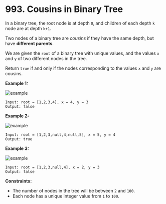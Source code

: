 # 993. Cousins in Binary Tree

In a binary tree, the root node is at depth `0`, and children of each depth `k` node are at depth `k+1`.

Two nodes of a binary tree are *cousins* if they have the same depth, but have **different parents**.

We are given the `root` of a binary tree with unique values, and the values `x` and `y` of two different nodes in the tree.

Return `true` if and only if the nodes corresponding to the values `x` and `y` are cousins.

**Example 1:**

![example](https://assets.leetcode.com/uploads/2019/02/12/q1248-01.png)

```()
Input: root = [1,2,3,4], x = 4, y = 3
Output: false
```

**Example 2:**

![example](https://assets.leetcode.com/uploads/2019/02/12/q1248-02.png)

```()
Input: root = [1,2,3,null,4,null,5], x = 5, y = 4
Output: true
```

**Example 3:**

![example](https://assets.leetcode.com/uploads/2019/02/13/q1248-03.png)

```()
Input: root = [1,2,3,null,4], x = 2, y = 3
Output: false
```

**Constraints:**

- The number of nodes in the tree will be between `2` and `100`.
- Each node has a unique integer value from `1` to `100`.
